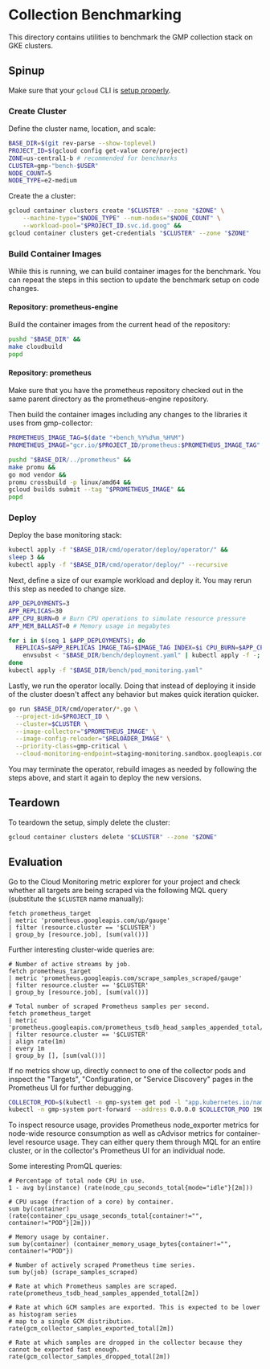 # Collection Benchmarking

This directory contains utilities to benchmark the GMP collection stack on
GKE clusters.

## Spinup

Make sure that your `gcloud` CLI is [setup properly](https://cloud.google.com/sdk/docs/quickstart).

### Create Cluster

Define the cluster name, location, and scale:

```bash
BASE_DIR=$(git rev-parse --show-toplevel)
PROJECT_ID=$(gcloud config get-value core/project)
ZONE=us-central1-b # recommended for benchmarks
CLUSTER=gmp-"bench-$USER"
NODE_COUNT=5
NODE_TYPE=e2-medium
```

Create the a cluster:

```bash
gcloud container clusters create "$CLUSTER" --zone "$ZONE" \
    --machine-type="$NODE_TYPE" --num-nodes="$NODE_COUNT" \
    --workload-pool="$PROJECT_ID.svc.id.goog" &&
gcloud container clusters get-credentials "$CLUSTER" --zone "$ZONE"
```

### Build Container Images

While this is running, we can build container images for the benchmark. You can repeat
the steps in this section to update the benchmark setup on code changes.

#### Repository: prometheus-engine

Build the container images from the current head of the repository:

```bash
pushd "$BASE_DIR" &&
make cloudbuild
popd
```

#### Repository: prometheus

Make sure that you have the prometheus repository checked out in the same parent
directory as the prometheus-engine repository.

Then build the container images including any changes to the libraries it uses from gmp-collector:

```bash
PROMETHEUS_IMAGE_TAG=$(date "+bench_%Y%d%m_%H%M")
PROMETHEUS_IMAGE="gcr.io/$PROJECT_ID/prometheus:$PROMETHEUS_IMAGE_TAG"

pushd "$BASE_DIR/../prometheus" &&
make promu &&
go mod vendor &&
promu crossbuild -p linux/amd64 &&
gcloud builds submit --tag "$PROMETHEUS_IMAGE" &&
popd
```

### Deploy

Deploy the base monitoring stack:

```bash
kubectl apply -f "$BASE_DIR/cmd/operator/deploy/operator/" &&
sleep 3 &&
kubectl apply -f "$BASE_DIR/cmd/operator/deploy/" --recursive
```

Next, define a size of our example workload and deploy it. You may rerun this step
as needed to change size.

```bash
APP_DEPLOYMENTS=3
APP_REPLICAS=30
APP_CPU_BURN=0 # Burn CPU operations to simulate resource pressure
APP_MEM_BALLAST=0 # Memory usage in megabytes

for i in $(seq 1 $APP_DEPLOYMENTS); do 
  REPLICAS=$APP_REPLICAS IMAGE_TAG=$IMAGE_TAG INDEX=$i CPU_BURN=$APP_CPU_BURN MEM_BALLAST=$APP_MEM_BALLAST PROJECT_ID=$PROJECT_ID \
    envsubst < "$BASE_DIR/bench/deployment.yaml" | kubectl apply -f -;
done
kubectl apply -f "$BASE_DIR/bench/pod_monitoring.yaml" 
```

Lastly, we run the operator locally. Doing that instead of deploying it inside of the cluster
doesn't affect any behavior but makes quick iteration quicker.

```bash
go run $BASE_DIR/cmd/operator/*.go \
  --project-id=$PROJECT_ID \
  --cluster=$CLUSTER \
  --image-collector="$PROMETHEUS_IMAGE" \
  --image-config-reloader="$RELOADER_IMAGE" \
  --priority-class=gmp-critical \
  --cloud-monitoring-endpoint=staging-monitoring.sandbox.googleapis.com:443
```

You may terminate the operator, rebuild images as needed by following the steps above, and
start it again to deploy the new versions.


## Teardown

To teardown the setup, simply delete the cluster:

```bash
gcloud container clusters delete "$CLUSTER" --zone "$ZONE"
```

## Evaluation

Go to the Cloud Monitoring metric explorer for your project and check whether all targets are
being scraped via the following MQL query (substitute the `$CLUSTER` name manually):

```
fetch prometheus_target
| metric 'prometheus.googleapis.com/up/gauge'
| filter (resource.cluster == '$CLUSTER')
| group_by [resource.job], [sum(val())]
```

Further interesting cluster-wide queries are:

```
# Number of active streams by job.
fetch prometheus_target
| metric 'prometheus.googleapis.com/scrape_samples_scraped/gauge'
| filter resource.cluster == '$CLUSTER'
| group_by [resource.job], [sum(val())]

# Total number of scraped Prometheus samples per second.
fetch prometheus_target
| metric 'prometheus.googleapis.com/prometheus_tsdb_head_samples_appended_total/counter'
| filter resource.cluster == '$CLUSTER'
| align rate(1m)
| every 1m
| group_by [], [sum(val())]
```

If no metrics show up, directly connect to one of the collector pods and inspect the "Targets",
"Configuration, or "Service Discovery" pages in the Prometheus UI for further debugging.

```bash
COLLECTOR_POD=$(kubectl -n gmp-system get pod -l "app.kubernetes.io/name=collector" -o name | head -n 1)
kubectl -n gmp-system port-forward --address 0.0.0.0 $COLLECTOR_POD 19090
```

To inspect resource usage, provides Prometheus node_exporter metrics for node-wide resource consumption
as well as cAdvisor metrics for container-level resource usage. They can either query them through MQL
for an entire cluster, or in the collector's Prometheus UI for an individual node.

Some interesting PromQL queries:

```
# Percentage of total node CPU in use.
1 - avg by(instance) (rate(node_cpu_seconds_total{mode="idle"}[2m]))

# CPU usage (fraction of a core) by container.
sum by(container) (rate(container_cpu_usage_seconds_total{container!="", container!="POD"}[2m]))

# Memory usage by container.
sum by(container) (container_memory_usage_bytes{container!="", container!="POD"})

# Number of actively scraped Prometheus time series.
sum by(job) (scrape_samples_scraped)

# Rate at which Prometheus samples are scraped.
rate(prometheus_tsdb_head_samples_appended_total[2m])

# Rate at which GCM samples are exported. This is expected to be lower as histogram series
# map to a single GCM distribution.
rate(gcm_collector_samples_exported_total[2m])

# Rate at which samples are dropped in the collector because they cannot be exported fast enough.
rate(gcm_collector_samples_dropped_total[2m])
```
